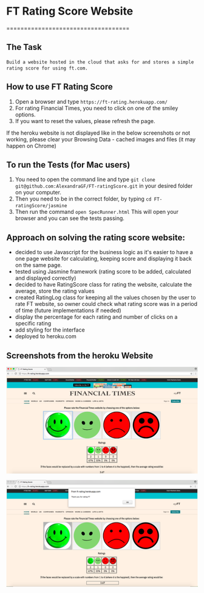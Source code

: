 # FT Rating Score Website
===================================

## The Task

```
Build a website hosted in the cloud that asks for and stores a simple rating score for using ft.com.
```

## How to use FT Rating Score

1. Open a browser and type ``` https://ft-rating.herokuapp.com/ ```
2. For rating Financial Times, you need to click on one of the smiley options.
3. If you want to reset the values, please refresh the page.

If the heroku website is not displayed like in the below screenshots or not working, please clear your Browsing Data - cached images and files (it may happen on Chrome)

## To run the Tests (for Mac users)

1. You need to open the command line and type ``` git clone git@github.com:AlexandraGF/FT-ratingScore.git ``` in your desired folder on your computer.
2. Then you need to be in the correct folder, by typing ``` cd FT-ratingScore/jasmine ```
3. Then run the command ``` open SpecRunner.html ``` This will open your browser and you can see the tests passing.

## Approach on solving the rating score website:

 - decided to use Javascript for the business logic as it's easier to have a one page website for calculating, keeping score and displaying it back on the same page.
 - tested using Jasmine framework (rating score to be added, calculated and displayed correctly)
 - decided to have RatingScore class for rating the website, calculate the average, store the rating values
 - created RatingLog class for keeping all the values chosen by the user to rate FT website, so owner could check what rating score was in a period of time (future implementations if needed)
 - display the percentage for each rating and number of clicks on a specific rating
 - add styling for the interface
 - deployed to heroku.com

## Screenshots from the heroku Website

 ![alt tag](public/Rating_page.png)

 ![alt tag](public/thank_you.png)
